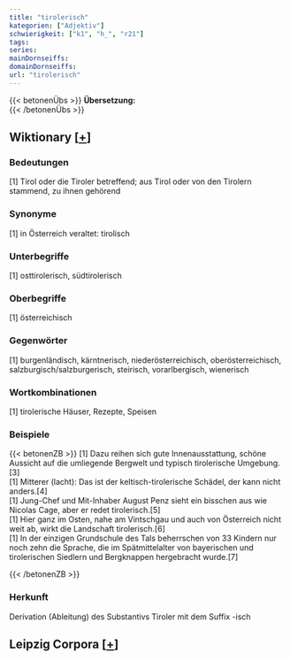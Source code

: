 ```yaml
---
title: "tirolerisch"
kategorien: ["Adjektiv"]
schwierigkeit: ["k1", "h_", "r21"]
tags:
series:
mainDornseiffs:
domainDornseiffs:
url: "tirolerisch"
---
```


{{< betonenÜbs >}}
**Übersetzung:**  
{{< /betonenÜbs >}}

## Wiktionary [[+](https://de.wiktionary.org/wiki/tirolerisch)]

### Bedeutungen
[1] Tirol oder die Tiroler betreffend; aus Tirol oder von den Tirolern stammend, zu ihnen gehörend  

### Synonyme
[1] in Österreich veraltet: tirolisch  

### Unterbegriffe
[1] osttirolerisch, südtirolerisch  

### Oberbegriffe
[1] österreichisch  

### Gegenwörter
[1] burgenländisch, kärntnerisch, niederösterreichisch, oberösterreichisch, salzburgisch/salzburgerisch, steirisch, vorarlbergisch, wienerisch  

### Wortkombinationen
[1] tirolerische Häuser, Rezepte, Speisen  

### Beispiele
{{< betonenZB >}}
[1] Dazu reihen sich gute Innenausstattung, schöne Aussicht auf die umliegende Bergwelt und typisch tirolerische Umgebung.[3]  
[1] Mitterer (lacht): Das ist der keltisch-tirolerische Schädel, der kann nicht anders.[4]  
[1] Jung-Chef und Mit-Inhaber August Penz sieht ein bisschen aus wie Nicolas Cage, aber er redet tirolerisch.[5]  
[1] Hier ganz im Osten, nahe am Vintschgau und auch von Österreich nicht weit ab, wirkt die Landschaft tirolerisch.[6]  
[1] In der einzigen Grundschule des Tals beherrschen von 33 Kindern nur noch zehn die Sprache, die im Spätmittelalter von bayerischen und tirolerischen Siedlern und Bergknappen hergebracht wurde.[7]  

{{< /betonenZB >}}
### Herkunft
Derivation (Ableitung) des Substantivs Tiroler mit dem Suffix -isch  


## Leipzig Corpora [[+](https://corpora.uni-leipzig.de/en/res?word=tirolerisch&corpusId=deu_newscrawl-public_2018)]

